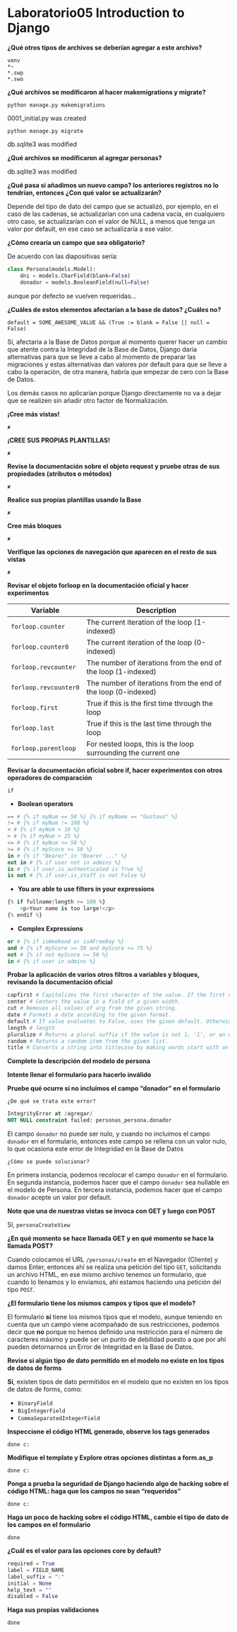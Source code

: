 # Laboratorio05 Introduction to Django
**¿Qué otros tipos de archivos se deberían agregar a este archivo?**
```
venv
*~
*.swp
*.swo
```
**¿Qué archivos se modificaron al hacer makemigrations y migrate?**

`python manage.py makemigrations`

0001_initial.py was created

`python manage.py migrate`

db.sqlite3 was modified

**¿Qué archivos se modificaron al agregar personas?**

db.sqlite3 was modified

**¿Qué pasa si añadimos un nuevo campo?  los anteriores registros no lo tendrían, entonces ¿Con qué valor se actualizarán?**

Depende del tipo de dato del campo que se actualizó, por ejemplo, en el caso
de las cadenas, se actualizarían con una cadena vacía, en cualquiero otro caso,
se actualizarían con el valor de NULL, a menos que tenga un valor por default,
en ese caso se actualizaría a ese valor.

**¿Cómo crearía un campo que sea obligatorio?**

De acuerdo con las diapositivas sería:

```python
class Persona(models.Model):
    dni = models.CharField(blank=False)
    donador = models.BooleanField(null=False)
```

aunque por defecto se vuelven requeridas...

**¿Cuáles de estos elementos afectarían  a la base de datos? ¿Cuáles no?**

`default = SOME_AWESOME_VALUE && (True := blank = False || null = False)`

Sí, afectaria a la Base de Datos porque al momento querer hacer un cambio
que atente contra la Integridad de la Base de Datos, Django daría alternativas
para que se lleve a cabo al momento de preparar las migraciones y estas alternativas dan valores por default para que se lleve a cabo la operación,
de otra manera, habría que empezar de cero con la Base de Datos.

Los demás casos no aplicarían porque Django directamente no va a dejar que se realizen sin añadir otro factor de Normalización.

**¡Cree más vistas!**

`✘`

**¡CREE SUS PROPIAS PLANTILLAS!**

`✘`

**Revise la documentación sobre el objeto request y pruebe otras de sus propiedades (atributos o métodos)**

`✘`

**Realice sus propias plantillas usando la Base**

`✘`

**Cree más bloques**

`✘`

**Verifique las opciones de navegación que aparecen en el resto de sus vistas**

`✘`

**Revisar el objeto forloop en la documentación oficial y hacer experimentos**

| Variable          | Description   |
|-------------------|-------------  |
|`forloop.counter`    |The current iteration of the loop (1-indexed)|
|`forloop.counter0`   |The current iteration of the loop (0-indexed)|
|`forloop.revcounter` |The number of iterations from the end of the loop (1-indexed)|
|`forloop.revcounter0`|The number of iterations from the end of the loop (0-indexed)|
|`forloop.first`      |True if this is the first time through the loop|
|`forloop.last`       |True if this is the last time through the loop|
|`forloop.parentloop` |For nested loops, this is the loop surrounding the current one|

**Revisar la documentación oficial sobre if, hacer experimentos con otros operadores de comparación**

`if`

* **Boolean operators**
```python
== # {% if myNum == 50 %} {% if myName == "Gustavo" %}
!= # {% if myNum != 100 %}
< # {% if myNum < 16 %}
> # {% if myNum > 25 %}
<= # {% if myNum <= 50 %}
>= # {% if myScore >= 50 %}
in # {% if "Bearer" in "Bearer ..." %}
not in # {% if user not in admins %}
is # {% if user.is_authenticated is True %}
is not # {% if user.is_staff is not False %}
```

* **You are able to use filters in your expressions**
```python
{% if fullname|length >= 100 %}
    <p>Your name is too large!</p>
{% endif %}
```

* **Complex Expressions**
```python
or # {% if isWeekend or isAFreeDay %}
and # {% if myScore >= 50 and myScore <= 75 %}
not # {% if not myScore >= 50 %}
in # {% if user in admins %}
```

**Probar la aplicación de varios otros filtros a variables y bloques, revisando la documentación oficial**

```python
capfirst # Capitalizes the first character of the value. If the first character is not a letter, this filter has no effect.
center # Centers the value in a field of a given width.
cut # Removes all values of arg from the given string.
date # Formats a date according to the given format.
default # If value evaluates to False, uses the given default. Otherwise, uses the value.
length # length
pluralize # Returns a plural suffix if the value is not 1, '1', or an object of length 1. By default, this suffix is 's'.
random # Returns a random item from the given list.
title # Converts a string into titlecase by making words start with an uppercase character and the remaining characters lowercase. This tag makes no effort to keep “trivial words” in lowercase.
```

**Complete la descripción del modelo de persona**

**Intente llenar el formulario para hacerlo inválido**

**Pruebe qué ocurre si no incluímos el campo “donador” en el formulario**

`¿De qué se trata este error?`

```sql
IntegrityError at /agregar/
NOT NULL constraint failed: personas_persona.donador
```

El campo `donador` no puede ser nulo, y cuando no incluimos el campo `donador` en el formulario, entonces este campo se rellena con un valor nulo, lo que ocasiona este error de Integridad en la Base de Datos

`¿Cómo se puede solucionar?`

En primera instancia, podemos recolocar el campo `donador` en el formulario. En segunda instancia, podemos hacer que el campo `donador` sea nullable en el modelo de Persona. En tercera instancia, podemos hacer que el campo `donador` acepte un valor por default.

**Note que una de nuestras vistas se invoca con GET y luego con POST**

Sí, `personaCreateView`

**¿En qué momento se hace llamada GET y en qué momento se hace la llamada POST?**

Cuando colocamos el URL `/personas/create` en el Navegador (Cliente) y damos Enter, entonces ahí se realiza una petición del tipo `GET`, solicitando un archivo HTML, en ese mismo archivo tenemos un formulario, que cuando lo llenamos y lo enviamos, ahí estamos haciendo una petición del tipo `POST`.

**¿El formulario tiene los mismos campos y tipos que el modelo?**

El formulario **sí** tiene los mismos tipos que el modelo, aunque teniendo en cuenta que un campo viene acompañado de sus restricciones, podemos decir que **no** porque no hemos definido una restricción para el número de caracteres máximo y puede ser un punto de debilidad puesto a que por ahí pueden detornarnos un Error de Integridad en la Base de Datos.

**Revise si algún tipo de dato permitido en el modelo no existe en los tipos de datos de forms**

**Sí**, existen tipos de dato permitidos en el modelo que no existen en los tipos de datos de forms, como:

* `BinaryField`
* `BigIntegerField`
* `CommaSeparatedIntegerField`

**Inspeccione el código HTML generado, observe los tags generados**

`done c:`

**Modifique el template y Explore otras opciones distintas a form.as_p**

`done c:`

**Ponga a prueba la seguridad de Django haciendo algo de hacking sobre el código HTML: haga que los campos no sean “requeridos”**

`done c:`

**Haga un poco de hacking sobre el código HTML, cambie el tipo de dato de los campos en el formulario**

`done`

**¿Cuál es el valor para las opciones core by default?**

```python
required = True
label = FIELD_NAME
label_suffix = ":"
initial = None
help_text = ""
disabled = False
```

**Haga sus propias validaciones**

`done`